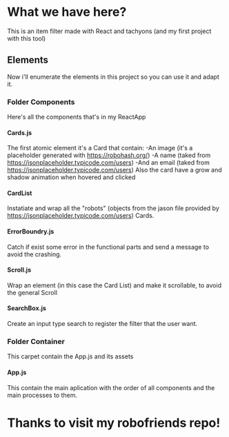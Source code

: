 # What we have here?

This is an item filter made with React and tachyons (and my first project with this tool)
## Elements

Now i'll enumerate the elements in this project so you can use it and adapt it.

### Folder Components

Here's all the components that's in my ReactApp

#### Cards.js

The first atomic element it's a Card that contain:
-An image (it's a placeholder generated with https://robohash.org/)
-A name (taked from https://jsonplaceholder.typicode.com/users)
-And an email (taked from https://jsonplaceholder.typicode.com/users)
Also the card have a grow and shadow animation when hovered and clicked

#### CardList

Instatiate and wrap all the "robots" (objects from the jason file provided by https://jsonplaceholder.typicode.com/users) Cards.

#### ErrorBoundry.js

Catch if exist some error in the functional parts and send a message to avoid the crashing.

#### Scroll.js

Wrap an element (in this case the Card List) and make it scrollable, to avoid the general Scroll

#### SearchBox.js

Create an input type search to register the filter that the user want.

### Folder Container

This carpet contain the App.js and its assets

#### App.js

This contain the main aplication with the order of all components and the main processes to them.

# Thanks to visit my robofriends repo!